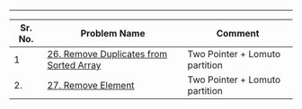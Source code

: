 
---

| Sr. No. | Problem Name                                                                                                  | Comment                        |
| ------- | ------------------------------------------------------------------------------------------------------------- | ------------------------------ |
| 1       | [26. Remove Duplicates from Sorted Array](https://leetcode.com/problems/remove-duplicates-from-sorted-array/) | Two Pointer + Lomuto partition |
| 2.      | [27. Remove Element](https://leetcode.com/problems/remove-element/)                                           | Two Pointer + Lomuto partition |

